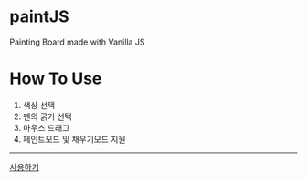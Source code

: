 # paintJS
Painting Board made with Vanilla JS
# How To Use
1. 색상 선택
2. 펜의 굵기 선택
3. 마우스 드래그
4. 페인트모드 및 채우기모드 지원
------------
[사용하기](https://seungminkim1.github.com/paintJS)
